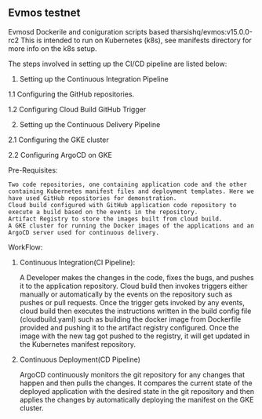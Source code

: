 ## Evmos testnet

Evmosd Dockerile and coniguration scripts based tharsishq/evmos:v15.0.0-rc2
This is intended to run on Kubernetes (k8s), see manifests directory for more info on the k8s setup.

The steps involved in setting up the CI/CD pipeline are listed below:

1. Setting up the Continuous Integration Pipeline

1.1 Configuring the GitHub repositories.

1.2 Configuring Cloud Build GitHub Trigger

2. Setting up the Continuous Delivery Pipeline

2.1 Configuring the GKE cluster

2.2 Configuring ArgoCD on GKE


Pre-Requisites:

    Two code repositories, one containing application code and the other containing Kubernetes manifest files and deployment templates. Here we have used GitHub repositories for demonstration.
    Cloud build configured with GitHub application code repository to execute a build based on the events in the repository.
    Artifact Registry to store the images built from cloud build.
    A GKE cluster for running the Docker images of the applications and an ArgoCD server used for continuous delivery.


WorkFlow:

1. Continuous Integration(CI Pipeline):

    A Developer makes the changes in the code, fixes the bugs, and pushes it to the application repository.
    Cloud build then invokes triggers either manually or automatically by the events on the repository such as pushes or pull requests.
    Once the trigger gets invoked by any events, cloud build then executes the instructions written in the build config file (cloudbuild.yaml) such as building the docker image from Dockerfile provided and pushing it to the artifact registry configured.
    Once the image with the new tag got pushed to the registry, it will get updated in the Kubernetes manifest repository.

2. Continuous Deployment(CD Pipeline)

    ArgoCD continuously monitors the git repository for any changes that happen and then pulls the changes. It compares the current state of the deployed application with the desired state in the git repository and then applies the changes by automatically deploying the manifest on the GKE cluster.